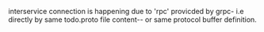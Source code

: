 interservice connection is happening due to 'rpc' provicded by grpc- i.e directly by same todo.proto file content-- or same protocol buffer definition.